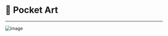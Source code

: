 # 🎨 Pocket Art
---
![image](https://github.com/Eom-Ye-rim/Pocket-Art/assets/78583768/b226825a-c475-4317-9aed-ecc0bc6028b9)

